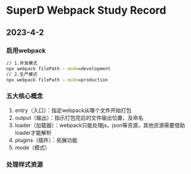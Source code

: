 # SuperD Webpack Study Record
## 2023-4-2
### 启用webpack
``` cmd
// 1.开发模式
npx webpack filePath --mode=development
// 2.生产模式
npx webpack filePath --mode=production
```
### 五大核心概念
1. entry（入口）：指定webpack从哪个文件开始打包
2. output（输出）：指示打包完后的文件输出位置，及命名
3. loader（加载器）：webpack只能处理js，json等资源，其他资源需要借助loader才能解析
4. plugins（插件）：拓展功能
5. mode（模式）

### 处理样式资源
